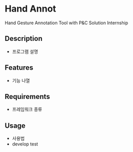 # Hand Annot
Hand Gesture Annotation Tool with P&amp;C Solution Internship

## Description
* 프로그램 설명

## Features
* 기능 나열

## Requirements
* 프레임워크 종류

## Usage
* 사용법
* develop test